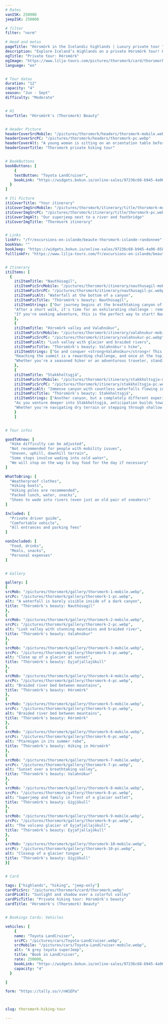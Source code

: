 ```yaml
---
# Rates
vanISK: 250000
jeepISK: 250000

# filter
filter: "norm"

# Head and metas
pageTitle: "Þórsmörk in the Icelandic highlands | Luxury private tour "
description: "Explore Iceland’s Highlands on a private Þórsmörk tour! Hike Nauthúsagíl’s waterfall, conquer Valahnúkur’s peak & wander through Stakkholtsgjá canyon."
ogTitle: "Private tour: Þórsmörk"
ogImage: "https://www.lilja-tours.com/pictures/thorsmork/card/thorsmork.webp"
language: "en"


# Tour datas
duration: "12"
capacity: "4"
season: "Jun - Sept"
difficulty: "Moderate"


# H1
tourTitle: "Þórsmörk's (Thorsmork) Beauty"


# Header Picture
headerCoverSrcMobile: "/pictures/thorsmork/headers/thorsmork-mobile.webp"
headerCoverSrcPC: "/pictures/thorsmork/headers/thorsmork-pc.webp"
headerCoverAlt: "A young woman is sitting on an orientation table before breathtaking landscapes"
headerCoverTitle: "Thorsmork private hiking tour"


# BookButtons
bookButtons: [
    {
    textButton: "Toyota LandCruiser",
    bookLink: "https://widgets.bokun.io/online-sales/97236c68-b945-4a96-8587-660bdc4c45fd/experience-calendar/783279"
  }
]

# Iti Picture
itiCoverTitle: "Your itinerary"
itiCoverImgSrcMobile: "/pictures/thorsmork/itinerary/title/thorsmork-mobile.webp"
itiCoverImgSrcPC: "/pictures/thorsmork/itinerary/title/thorsmork-pc.webp"
itiCoverImgAlt: "Our superjeep next to a river and footbridge"
itiCoverImgTitle: "Thormsork itinerary"


# Links
linkFr: "/fr/excursions-en-islande/beaute-thorsmork-islande-randonnee"
bookVan: ""
bookJeep: "https://widgets.bokun.io/online-sales/97236c68-b945-4a96-8587-660bdc4c45fd/experience-calendar/783279"
fulllinkFr: "https://www.lilja-tours.com/fr/excursions-en-islande/beaute-thorsmork-islande-randonnee"


# Itinerary
itiItems: [
  { 
    itiItemTitle: "Nauthúsagíl",
    itiItemPicSrcMobile: "/pictures/thorsmork/itinerary/nauthusagil-mobile.webp",
    itiItemPicSrcPC: "/pictures/thorsmork/itinerary/nauthusagil-pc.webp",
    itiItemPicAlt: "Waterfall at the bottom of a canyon",
    itiItemPicTitle: "Thórsmörk's beauty: Nauthúsagíl",
    itiItemStrings: ["Our journey begins at the breathtaking canyon of <strong>Nauthúsagíl</strong>, a hidden gem nestled in the Icelandic highlands. This narrow gorge, draped in lush green moss and delicate vegetation, offers an enchanting start to our adventure. As we follow the winding river deeper into the canyon, the scenery becomes even more magical, with towering rock walls guiding our path.",
    "After a short walk, it's time for an exhilarating challenge : removing our shoes! To reach the stunning waterfall at the heart of Nauthúsagíl, we'll wade through refreshing waters, gripping onto sturdy chains anchored to the canyon walls for support. The journey itself is just as thrilling as the destination, making every step an unforgettable experience.",
    "If you're seeking adventure, this is the perfect way to start! Nauthúsagíl is more than just a stop : it's an immersive encounter with Iceland's raw beauty, where nature invites you to step out of your comfort zone and embrace the wild."]
    },
    {
    itiItemTitle: "Þórsmörk valley and Valahnúkur",
    itiItemPicSrcMobile: "/pictures/thorsmork/itinerary/valahnukur-mobile.webp",
    itiItemPicSrcPC: "/pictures/thorsmork/itinerary/valahnukur-pc.webp",
    itiItemPicAlt: "Lush valley with glacier and braided rivers",
    itiItemPicTitle: "Thórsmörk's beauty: Valahnúkur's hike",
    itiItemStrings: ["Go and conquer <strong>Valahnúkur</strong>! This ancient volcano has become a true icon of the Icelandic Highlands, standing as a testament to the region’s untamed beauty. Accessible only during the summer months, this remote paradise invites you to explore its untouched landscapes, where nature remains pristine and wild.",
    "Reaching the summit is a rewarding challenge, and once at the top, you'll be greeted by one of the most breathtaking panoramic views in all of Iceland. The 360-degree vista reveals a mesmerizing tapestry of towering mountains, deep valleys, and winding rivers, offering an unforgettable perspective of this extraordinary land.",
    "Whether you're a seasoned hiker or an adventurous traveler, standing atop Valahnúkur is an experience that will leave you in awe. Embrace the moment, take in the endless horizon, and let Iceland's Highlands captivate your soul."]
    },
    {
    itiItemTitle: "Stakkholtsgjá",
    itiItemPicSrcMobile: "/pictures/thorsmork/itinerary/stakkholtsgja-mobile.webp",
    itiItemPicSrcPC: "/pictures/thorsmork/itinerary/stakkholtsgja-pc.webp",
    itiItemPicAlt: "Immense canyon with countless waterfalls flowing in",
    itiItemPicTitle: "Thórsmörk's beauty: Stakkholtsgjá",
    itiItemStrings: ["Another canyon, but a completely different experience : welcome to <strong>Stakkholtsgjá</strong>, a vast and majestic gorge that showcases the diversity of Iceland’s landscapes. Unlike the narrow and moss-covered Nauthúsagíl, this canyon is wide and open, with towering cliffs that create an awe-inspiring atmosphere. At its base, a meandering riverbed carves countless twists and turns, adding to the canyon’s dynamic beauty.",
    "As you venture deeper into Stakkholtsgjá, anticipation builds towards its grand finale : a hidden waterfall nestled at the end of the canyon. While reaching Nauthúsagíl’s waterfall requires wading through water, here, the path varies with the seasons. Sometimes, the journey is dry and effortless, while other times, a bit of splashing may be required!",
    "Whether you're navigating dry terrain or stepping through shallow streams, Stakkholtsgjá promises an unforgettable adventure. Its scale, beauty, and ever-changing conditions make it a must-visit stop on your Highland journey."]
    }
    ]


# Tour infos

goodToKnow: [
  "Hike difficulty can be adjusted", 
  "Not recommended for people with mobility issues",
  "Uneven, uphill, downhill terrain",
  "Some stops involve wading into cold water",
  "We will stop on the way to buy food for the day if necessary"
]

WhatToBring: [
  "Weatherproof clothes", 
  "Hiking boots",
  "Hiking poles are recommended", 
  "Packed lunch, water, snacks",
  "Shoes to wade into rivers (even just an old pair of sneakers)"
]

Included: [
  "Private driver guide",
  "Comfortable vehicle",
  "All entrances and parking fees"
]

nonIncluded: [
  "Food, drinks", 
  "Meals, snacks", 
  "Personal expenses"
]


# Gallery

gallery: [
{
srcMob: "/pictures/thorsmork/gallery/thorsmork-1-mobile.webp",
srcPc: "/pictures/thorsmork/gallery/thorsmork-1-pc.webp",
alt: "A waterfall is barely visible inside of a dark canyon",
title: "Thórsmörk's beauty: Nauthúsagíl"
},    
{
srcMob: "/pictures/thorsmork/gallery/thorsmork-2-mobile.webp",
srcPc: "/pictures/thorsmork/gallery/thorsmork-2-pc.webp",
alt: "Lush valley with stunning mountains and braided river",
title: "Thórsmörk's beauty: Valahnúkur"
},    
{
srcMob: "/pictures/thorsmork/gallery/thorsmork-3-mobile.webp",
srcPc: "/pictures/thorsmork/gallery/thorsmork-3-pc.webp",
alt: "Close up of a glacier at sunset",
title: "Thórsmörk's beauty: Eyjafjallajökull"
},  
{
srcMob: "/pictures/thorsmork/gallery/thorsmork-4-mobile.webp",
srcPc: "/pictures/thorsmork/gallery/thorsmork-4-pc.webp",
alt: "Braided river bed between mountains",
title: "Thórsmörk's beauty: Þórsmörk"
},  
{
srcMob: "/pictures/thorsmork/gallery/thorsmork-5-mobile.webp",
srcPc: "/pictures/thorsmork/gallery/thorsmork-5-pc.webp",
alt: "Braided river bed between mountains",
title: "Thórsmörk's beauty: Þórsmörk"
},   
{
srcMob: "/pictures/thorsmork/gallery/thorsmork-6-mobile.webp",
srcPc: "/pictures/thorsmork/gallery/thorsmork-6-pc.webp",
alt: "Ptarmigan in its summer robe",
title: "Thórsmörk's beauty: Hiking in Þórsmörk"
},    
{
srcMob: "/pictures/thorsmork/gallery/thorsmork-7-mobile.webp",
srcPc: "/pictures/thorsmork/gallery/thorsmork-7-pc.webp",
alt: "Sunset over a breathtaking valley",
title: "Thórsmörk's beauty: Valahnúkur"
},  
{
srcMob: "/pictures/thorsmork/gallery/thorsmork-8-mobile.webp",
srcPc: "/pictures/thorsmork/gallery/thorsmork-8-pc.webp",
alt: "Superjeep and family in front of a glacier outlet",
title: "Thórsmörk's beauty: Gígjökull"
},  
{
srcMob: "/pictures/thorsmork/gallery/thorsmork-9-mobile.webp",
srcPc: "/pictures/thorsmork/gallery/thorsmork-9-pc.webp",
alt: "The volcano glacier of Eyjafjallajökull",
title: "Thórsmörk's beauty: Eyjafjallajökull"
},  
{
srcMob: "/pictures/thorsmork/gallery/thorsmork-10-mobile.webp",
srcPc: "/pictures/thorsmork/gallery/thorsmork-10-pc.webp",
alt: "Closeup of a glacier tongue",
title: "Thórsmörk's beauty: Gígjökull"
}]


# Card

tags: ["highlands", "hiking", "jeep-only"]
cardPicSrc: "/pictures/thorsmork/card/thorsmork.webp"
cardPicAlt: "Sunlight and shadow over a colorful valley"
cardPicTitle: "Private hiking tour: Þórsmörk's beauty"
cardTitle: "Þórsmörk's (Thorsmork) Beauty"


# Bookings Cards: Vehicles

vehicles: [
    {
    name: "Toyota LandCruiser",
    srcPC: "/pictures/cars/Toyota-LandCruiser.webp",
    srcMobile: "/pictures/cars/Toyota-LandCruiser-mobile.webp",
    alt: "A grey toyota superJeep",
    title: "Book in LandCruiser",
    rate: 250000,
    bookLink: "https://widgets.bokun.io/online-sales/97236c68-b945-4a96-8587-660bdc4c45fd/experience-calendar/783279",
    capacity: "4"
  }

]

form: "https://tally.so/r/nW1EPa"



slug: thorsmork-hiking-tour

---
```

